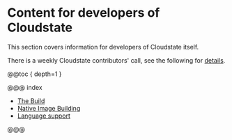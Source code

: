 # Content for developers of Cloudstate

This section covers information for developers of Cloudstate itself.

There is a weekly Cloudstate contributors' call, see the following for [details](https://calendar.google.com/event?action=TEMPLATE&tmeid=MXNmaXA4Y3NndjBrbm1wN2N2aWNja2ZjdW1fMjAxOTA5MTdUMjAwMDAwWiBsaWdodGJlbmQuY29tX3RrMDF0cDF0MjRjaGwwODlqZmZhaXQwdGM4QGc&tmsrc=lightbend.com_tk01tp1t24chl089jffait0tc8%40group.calendar.google.com&scp=ALL).

@@toc { depth=1 }

@@@ index

* [The Build](thebuild.md)
* [Native Image Building](nativeimage.md)
* [Language support](language-support/index.md)

@@@

